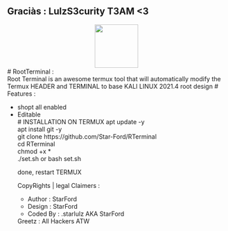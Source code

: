 ## Graciàs : LulzS3curity T3AM <3 <br>
<center>
     <img src="https://imgupload.io/images/2021/01/03/FB_IMG_16095722977040983.jpg"  width="100"/><br>
</center>
# RootTerminal :<br>
Root Terminal is an awesome termux tool that will automatically modify the Termux HEADER and TERMINAL to base KALI LINUX 2021.4 root design
# Features :
<ul>
<li>shopt all enabled</li>
<li>Editable</li>
# INSTALLATION ON TERMUX
apt update -y <br>
apt install git -y <br>
git clone https://github.com/Star-Ford/RTerminal<br>
cd RTerminal <br>
chmod +x * <br>
./set.sh   or   bash set.sh

done, restart TERMUX 



CopyRights | legal Claimers :

<ul>
<li>Author : StarFord</li>
<li>Design : StarFord</li>
<li>Coded By : .starlulz AKA StarFord</li>
</ul>
Greetz : All Hackers ATW

